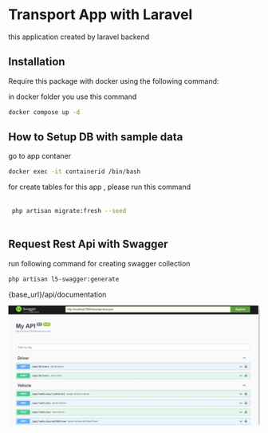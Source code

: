 # Transport App with Laravel

this application created by laravel backend

## Installation

Require this package with docker using the following command:

in docker folder you use this command
```bash
docker compose up -d
```


## How to Setup DB with sample data

go to app contaner

```bash
docker exec -it containerid /bin/bash
```

for create tables for this app , please run this command

```bash

 php artisan migrate:fresh --seed
 
```

## Request Rest Api with Swagger

run following command for creating swagger collection 

```bash
php artisan l5-swagger:generate

```
{base_url}/api/documentation

![swagger](https://github.com/saeedncc/transport/blob/master/public/doc.png?raw=true)



